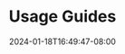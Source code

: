 ---
weight: 300
title: "Usage Guides"
description: ""
icon: "article"
date: "2024-01-18T16:49:47-08:00"
lastmod: "2024-01-18T16:49:47-08:00"
draft: true
toc: true
---
